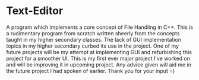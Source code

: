# Text-Editor
A program which implements a core concept of File Handling in C++. This is a rudimentary program from scratch written sheerly from the concepts taught in my higher secondary classes. The lack of GUI implementation topics in my higher secondary curbed its use in the project. One of my future projects will be my attempt at implementing GUI and refurbishing this project for a smoother UI. This is my first ever major project I've worked on and will be improving it in upcoming project. Any advice given will aid me in the future project I had spoken of earlier. Thank you for your input =)
